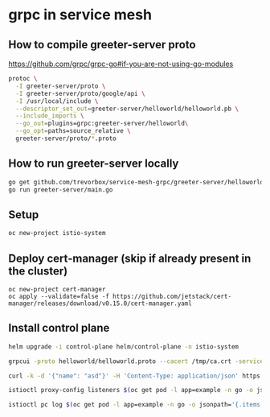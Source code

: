 # grpc in service mesh

## How to compile greeter-server proto

<https://github.com/grpc/grpc-go#if-you-are-not-using-go-modules>

```sh
protoc \
  -I greeter-server/proto \
  -I greeter-server/proto/google/api \
  -I /usr/local/include \
  --descriptor_set_out=greeter-server/helloworld/helloworld.pb \
  --include_imports \
  --go_out=plugins=grpc:greeter-server/helloworld\
  --go_opt=paths=source_relative \
  greeter-server/proto/*.proto
```

## How to run greeter-server locally

```sh
go get github.com/trevorbox/service-mesh-grpc/greeter-server/helloworld
go run greeter-server/main.go
```

## Setup

```sh
oc new-project istio-system
```

## Deploy cert-manager (skip if already present in the cluster)

```shell
oc new-project cert-manager
oc apply --validate=false -f https://github.com/jetstack/cert-manager/releases/download/v0.15.0/cert-manager.yaml
```

## Install control plane

```sh
helm upgrade -i control-plane helm/control-plane -n istio-system
```

```sh
grpcui -proto helloworld/helloworld.proto --cacert /tmp/ca.crt -service helloworld.Greeter api-istio-system.apps.cluster-c718.c718.sandbox761.opentlc.com:443

curl -k -d '{"name": "asd"}' -H 'Content-Type: application/json' https://api-istio-system.apps.cluster-c718.c718.sandbox761.opentlc.com/v1/helloworld.Greeter/SayHello --cacert /tmp/ca.crt

istioctl proxy-config listeners $(oc get pod -l app=example -n go -o jsonpath='{.items[0].metadata.name}') -n go  -o json | less

istioctl pc log $(oc get pod -l app=example -n go -o jsonpath='{.items[0].metadata.name}') -n go --level debug

```
